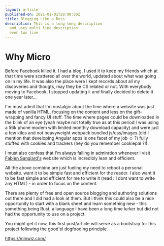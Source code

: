 ```yaml
---
layout: article
published-on: 2021-01-01T20:00:00Z
title: Blogging Like a Boss  
description: This is a long long description
  and uses multi line description 
  even two line 
---
```

# Why Micro 

Before Facebook killed it, I had a blog, I used it to keep my friends which at that time were scattered all over the world, updated about what was going on in my life. It was also the place were I kept records about all my discoveries and thougts, may they be CS related or not. With everybody moving to Facebook, I stopped updating it and finally decided to delete it one year later...

I'm must admit that I'm nostalgic about the time where a website was just made of vanilla HTML, focusing on the content and less on the gift-wrapping and fancy UI stuff. The time where pages could be downloaded in the blink of an eye (yeah maybe not totally true as at this period I was using a 56k phone modem with limited monthly download capacity) and were just a few kilos and not heavyweight webpack bundled js/css/images (did I mention that developing Angular apps is one facet of my job ☺ ?) fully stuffed with cookies and trackers (hey do you remember cookiepal ?!).

I must also confess that I'm always falling in admiration whenever I visit [Fabien Sanglard's](https://fabiensanglard.net/) website which is incredibly lean and efficient.

All the above combine are just fueling my need to reboot a personal website. want it to be simple fast and efficient for the reader. I also want it to be fast simple and efficient for me to write it (read : I dont want to write any HTML) - in order to focus on the content.

There are plenty of free and open source blogging and authoring solutions out there and I did had a look at them. But I think this could also be a nice opportunity to start with a blank sheet and learn something new - this something being Rust, a language I have been a long time lurker but did not had the opportunity to use on a project.

You might get it now, this first post/article will serve as a bootstrap for this project following the good'ol dogfooding principle.  

https://minwiz.com/  